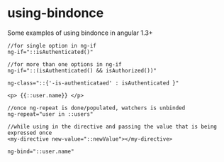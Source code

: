 # using-bindonce
Some examples of using bindonce in angular 1.3+


```
//for single option in ng-if
ng-if="::isAuthenticated()" 
```
```
//for more than one options in ng-if 
ng-if="::(isAuthenticated() && isAuthorized())"
```
```
ng-class="::{'-is-authenticataed' : isAuthenticated }"
```
```
<p> {{::user.name}} </p>
```
```
//once ng-repeat is done/populated, watchers is unbinded
ng-repeat="user in ::users"
```
```
//while using in the directive and passing the value that is being expressed once
<my-directive new-value="::newValue"></my-directive>
```
```
ng-bind="::user.name"

```
